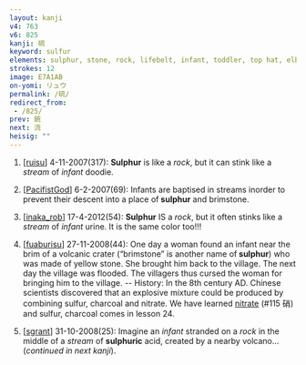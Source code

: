 ```yaml
---
layout: kanji
v4: 763
v6: 825
kanji: 硫
keyword: sulfur
elements: sulphur, stone, rock, lifebelt, infant, toddler, top hat, elbow, stream, flood
strokes: 12
image: E7A1AB
on-yomi: リュウ
permalink: /硫/
redirect_from:
 - /825/
prev: 銃
next: 流
heisig: ""
---
```


1) [<a href="http://kanji.koohii.com/profile/ruisu">ruisu</a>] 4-11-2007(317): <strong>Sulphur</strong> is like a <em>rock</em>, but it can stink like a <em>stream</em> of <em>infant</em> doodie.

2) [<a href="http://kanji.koohii.com/profile/PacifistGod">PacifistGod</a>] 6-2-2007(69): Infants are baptised in streams inorder to prevent their descent into a place of<strong> sulphur</strong> and brimstone.

3) [<a href="http://kanji.koohii.com/profile/inaka_rob">inaka_rob</a>] 17-4-2012(54): <strong>Sulphur</strong> IS a <em>rock</em>, but it often stinks like a <em>stream</em> of <em>infant</em> urine. It is the same color too!!!

4) [<a href="http://kanji.koohii.com/profile/fuaburisu">fuaburisu</a>] 27-11-2008(44): One day a woman found an infant near the brim of a volcanic crater (“brimstone” is another name of<strong> sulphur</strong>) who was made of yellow stone. She brought him back to the village. The next day the village was flooded. The villagers thus cursed the woman for bringing him to the village. -- History: In the 8th century AD. Chinese scientists discovered that an explosive mixture could be produced by combining sulfur, charcoal and nitrate. We have learned <a href="../v4/115.html">nitrate</a> (#115 硝) and sulfur, charcoal comes in lesson 24.

5) [<a href="http://kanji.koohii.com/profile/sgrant">sgrant</a>] 31-10-2008(25): Imagine an <em>infant</em> stranded on a <em>rock</em> in the middle of a <em>stream</em> of <strong>sulphuric</strong> acid, created by a nearby volcano... (<em>continued in next kanji</em>).

